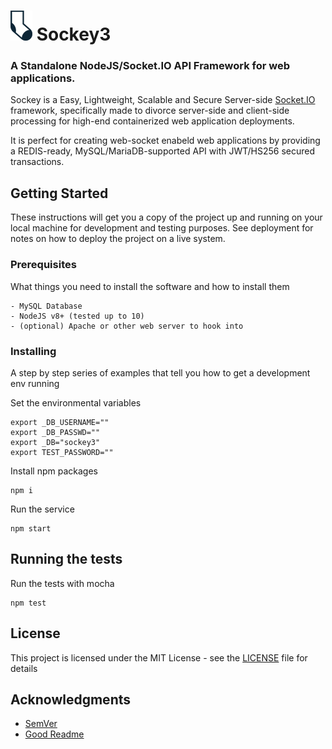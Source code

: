 # ![alt text](https://raw.githubusercontent.com/cgraamans/sockey/master/client/img/logo48.png "Sockey!") Sockey3

### A Standalone NodeJS/Socket.IO API Framework for web applications.

Sockey is a Easy, Lightweight, Scalable and Secure Server-side [Socket.IO](https://socket.io) framework, specifically made to divorce server-side and client-side processing for high-end containerized web application deployments.

It is perfect for creating web-socket enabeld web applications by providing a REDIS-ready, MySQL/MariaDB-supported API with JWT/HS256 secured transactions.

## Getting Started

These instructions will get you a copy of the project up and running on your local machine for development and testing purposes. See deployment for notes on how to deploy the project on a live system.

### Prerequisites

What things you need to install the software and how to install them

```
- MySQL Database
- NodeJS v8+ (tested up to 10)
- (optional) Apache or other web server to hook into
```

### Installing

A step by step series of examples that tell you how to get a development env running

Set the environmental variables

```
export _DB_USERNAME=""
export _DB_PASSWD=""
export _DB="sockey3"
export TEST_PASSWORD=""
```

Install npm packages

```
npm i
```

Run the service 

```
npm start
```

## Running the tests

Run the tests with mocha 

```
npm test
```

## License

This project is licensed under the MIT License - see the [LICENSE](LICENSE) file for details

## Acknowledgments

* [SemVer](https://semver.org/)
* [Good Readme](https://gist.github.com/PurpleBooth/109311bb0361f32d87a2)

